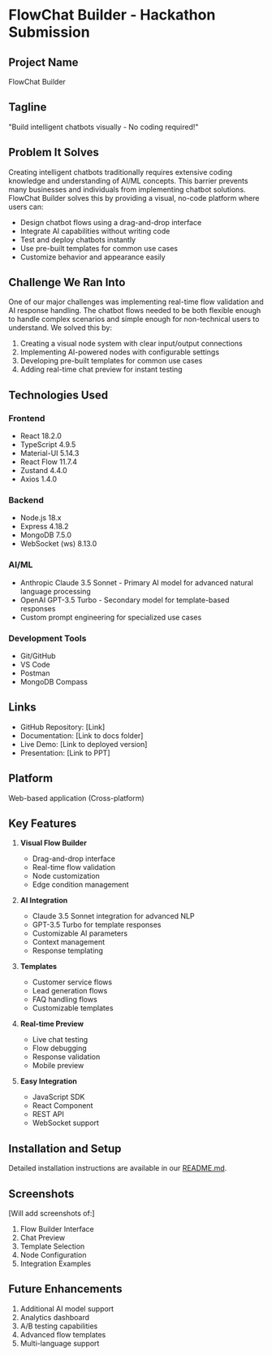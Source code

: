 # FlowChat Builder - Hackathon Submission

## Project Name
FlowChat Builder

## Tagline
"Build intelligent chatbots visually - No coding required!"

## Problem It Solves
Creating intelligent chatbots traditionally requires extensive coding knowledge and understanding of AI/ML concepts. This barrier prevents many businesses and individuals from implementing chatbot solutions. FlowChat Builder solves this by providing a visual, no-code platform where users can:
- Design chatbot flows using a drag-and-drop interface
- Integrate AI capabilities without writing code
- Test and deploy chatbots instantly
- Use pre-built templates for common use cases
- Customize behavior and appearance easily

## Challenge We Ran Into
One of our major challenges was implementing real-time flow validation and AI response handling. The chatbot flows needed to be both flexible enough to handle complex scenarios and simple enough for non-technical users to understand. We solved this by:
1. Creating a visual node system with clear input/output connections
2. Implementing AI-powered nodes with configurable settings
3. Developing pre-built templates for common use cases
4. Adding real-time chat preview for instant testing

## Technologies Used
### Frontend
- React 18.2.0
- TypeScript 4.9.5
- Material-UI 5.14.3
- React Flow 11.7.4
- Zustand 4.4.0
- Axios 1.4.0

### Backend
- Node.js 18.x
- Express 4.18.2
- MongoDB 7.5.0
- WebSocket (ws) 8.13.0

### AI/ML
- Anthropic Claude 3.5 Sonnet - Primary AI model for advanced natural language processing
- OpenAI GPT-3.5 Turbo - Secondary model for template-based responses
- Custom prompt engineering for specialized use cases

### Development Tools
- Git/GitHub
- VS Code
- Postman
- MongoDB Compass

## Links
- GitHub Repository: [Link]
- Documentation: [Link to docs folder]
- Live Demo: [Link to deployed version]
- Presentation: [Link to PPT]

## Platform
Web-based application (Cross-platform)

## Key Features
1. **Visual Flow Builder**
   - Drag-and-drop interface
   - Real-time flow validation
   - Node customization
   - Edge condition management

2. **AI Integration**
   - Claude 3.5 Sonnet integration for advanced NLP
   - GPT-3.5 Turbo for template responses
   - Customizable AI parameters
   - Context management
   - Response templating

3. **Templates**
   - Customer service flows
   - Lead generation flows
   - FAQ handling flows
   - Customizable templates

4. **Real-time Preview**
   - Live chat testing
   - Flow debugging
   - Response validation
   - Mobile preview

5. **Easy Integration**
   - JavaScript SDK
   - React Component
   - REST API
   - WebSocket support

## Installation and Setup
Detailed installation instructions are available in our [README.md](../README.md).

## Screenshots
[Will add screenshots of:]
1. Flow Builder Interface
2. Chat Preview
3. Template Selection
4. Node Configuration
5. Integration Examples

## Future Enhancements
1. Additional AI model support
2. Analytics dashboard
3. A/B testing capabilities
4. Advanced flow templates
5. Multi-language support 